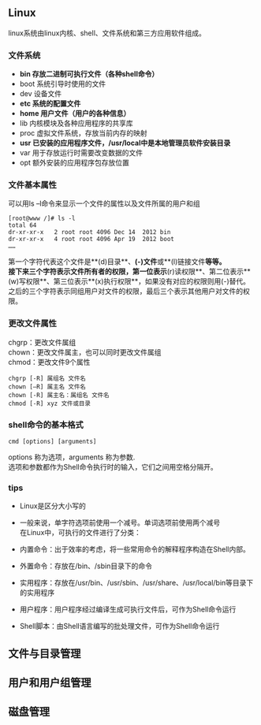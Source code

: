 ## Linux ##
linux系统由linux内核、shell、文件系统和第三方应用软件组成。
### 文件系统 ###
- **bin 存放二进制可执行文件（各种shell命令）**
- boot 系统引导时使用的文件
- dev 设备文件
- **etc 系统的配置文件**
- **home 用户文件（用户的各种信息）**
- lib 内核模块及各种应用程序的共享库
- proc 虚拟文件系统，存放当前内存的映射
- **usr 已安装的应用程序文件，/usr/local中是本地管理员软件安装目录** 
- var 用于存放运行时需要改变数据的文件
- opt 额外安装的应用程序包存放位置  
### 文件基本属性 ###
可以用ls –l命令来显示一个文件的属性以及文件所属的用户和组   

    [root@www /]# ls -l
	total 64
	dr-xr-xr-x   2 root root 4096 Dec 14  2012 bin
	dr-xr-xr-x   4 root root 4096 Apr 19  2012 boot
	……

第一个字符代表这个文件是**(d)目录**、**(-)文件**或**(l)链接文件**等等。  
接下来三个字符表示文件所有者的权限，第一位表示**(r)读权限**、第二位表示**(w)写权限**、第三位表示**(x)执行权限**，如果没有对应的权限则用(-)替代。  
之后的三个字符表示同组用户对文件的权限，最后三个表示其他用户对文件的权限。
### 更改文件属性 ###
chgrp：更改文件属组  
chown：更改文件属主，也可以同时更改文件属组  
chmod：更改文件9个属性  

    chgrp [-R] 属组名 文件名  
    chown [–R] 属主名 文件名  
    chown [-R] 属主名：属组名 文件名
    chmod [-R] xyz 文件或目录
### shell命令的基本格式 ###
	cmd [options] [arguments]  
options 称为选项，arguments 称为参数.  
选项和参数都作为Shell命令执行时的输入，它们之间用空格分隔开。  
### tips ###

- Linux是区分大小写的
- 一般来说，单字符选项前使用一个减号。单词选项前使用两个减号  
在Linux中，可执行的文件进行了分类：  

- 内置命令：出于效率的考虑，将一些常用命令的解释程序构造在Shell内部。
- 外置命令：存放在/bin、/sbin目录下的命令
- 实用程序：存放在/usr/bin、/usr/sbin、/usr/share、/usr/local/bin等目录下的实用程序
- 用户程序：用户程序经过编译生成可执行文件后，可作为Shell命令运行
- Shell脚本：由Shell语言编写的批处理文件，可作为Shell命令运行
## 文件与目录管理 ##
## 用户和用户组管理 ##
## 磁盘管理 ##